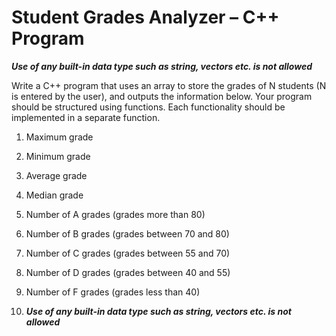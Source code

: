 # Student Grades Analyzer – C++ Program

*****Use of any built-in data type such as string, vectors etc. is not allowed*****

 Write a C++ program that uses an array to store the grades of N students (N is entered by the user), and outputs the information below. Your program should be structured using functions. Each functionality should be implemented in a separate function.
1.   Maximum grade
2.   Minimum grade
3.   Average grade
4.   Median grade
5.   Number of A  grades (grades more than 80)
6.   Number of B grades (grades between 70 and 80)
7.   Number of C grades (grades between 55 and 70)
8.   Number of D grades (grades between 40 and 55)
9.   Number of F grades (grades less than 40)

10.   *****Use of any built-in data type such as string, vectors etc. is not allowed*****
